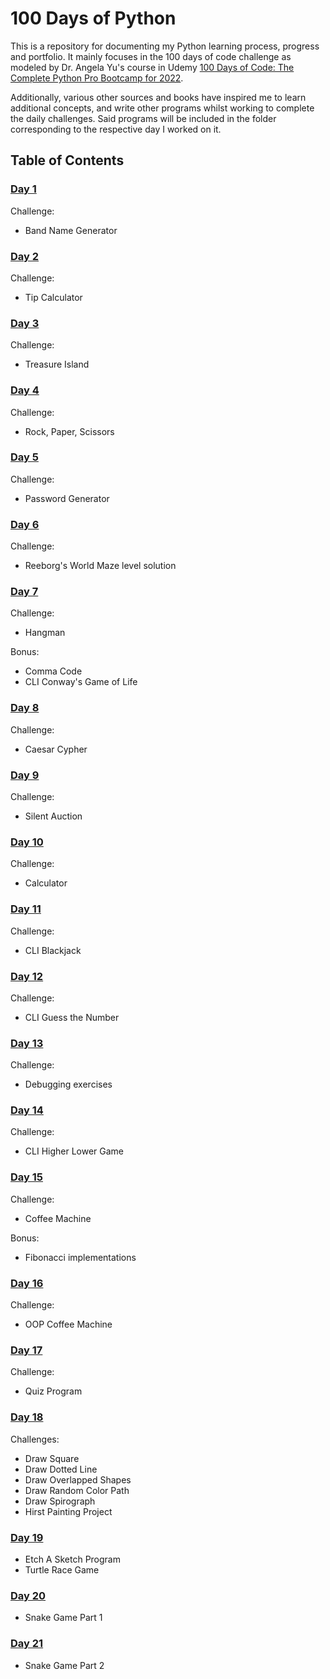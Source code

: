# 100 Days of Python

This is a repository for documenting my Python learning process, progress and portfolio. It mainly focuses in the 100 days of code challenge as modeled by Dr. Angela Yu's course in Udemy [100 Days of Code: The Complete Python Pro Bootcamp for 2022](https://www.udemy.com/course/100-days-of-code/).

Additionally, various other sources and books have inspired me to learn additional concepts, and write other programs whilst working to complete the daily challenges. Said programs will be included in the folder corresponding to the respective day I worked on it.

## Table of Contents

### [Day 1](https://github.com/the-alek/days-of-python/tree/main/day-one)

Challenge:

- Band Name Generator

### [Day 2](https://github.com/the-alek/days-of-python/tree/main/day-two)

Challenge:

- Tip Calculator

### [Day 3](https://github.com/the-alek/days-of-python/tree/main/day-three)

Challenge:

- Treasure Island

### [Day 4](https://github.com/the-alek/days-of-python/tree/main/day-four)

Challenge:

- Rock, Paper, Scissors

### [Day 5](https://github.com/the-alek/days-of-python/tree/main/day-five)

Challenge:

- Password Generator

### [Day 6](https://github.com/the-alek/days-of-python/tree/main/day-six)

Challenge:

- Reeborg's World Maze level solution

### [Day 7](https://github.com/the-alek/days-of-python/tree/main/day-seven)

Challenge:

- Hangman

Bonus:

- Comma Code
- CLI Conway's Game of Life

### [Day 8](https://github.com/the-alek/days-of-python/tree/main/day-eight)

Challenge:

- Caesar Cypher

### [Day 9](https://github.com/the-alek/days-of-python/tree/main/day-nine)

Challenge:

- Silent Auction

### [Day 10](https://github.com/the-alek/days-of-python/tree/main/day-ten)

Challenge:

- Calculator

### [Day 11](https://github.com/the-alek/days-of-python/tree/main/day-eleven)

Challenge:

- CLI Blackjack

### [Day 12](https://github.com/the-alek/days-of-python/tree/main/day-twelve)

Challenge:

- CLI Guess the Number

### [Day 13](https://github.com/the-alek/days-of-python/tree/main/day-thirteen)

Challenge:

- Debugging exercises

### [Day 14](https://github.com/the-alek/days-of-python/tree/main/day-fourteen)

Challenge:

- CLI Higher Lower Game

### [Day 15](https://github.com/the-alek/days-of-python/tree/main/day-fifteen)

Challenge:

- Coffee Machine

Bonus:

- Fibonacci implementations

### [Day 16](https://github.com/the-alek/days-of-python/tree/main/day-sixteen)

Challenge:

- OOP Coffee Machine

### [Day 17](https://github.com/the-alek/days-of-python/tree/main/day-seventeen)

Challenge:

- Quiz Program

### [Day 18](https://github.com/the-alek/days-of-python/tree/main/day-eighteen)

Challenges:

- Draw Square
- Draw Dotted Line
- Draw Overlapped Shapes
- Draw Random Color Path
- Draw Spirograph
- Hirst Painting Project

### [Day 19](https://github.com/the-alek/days-of-python/tree/main/day-nineteen)

- Etch A Sketch Program
- Turtle Race Game

### [Day 20](https://github.com/the-alek/days-of-python/tree/main/day-twenty)

- Snake Game Part 1

### [Day 21](https://github.com/the-alek/days-of-python/tree/main/day-twenty)

- Snake Game Part 2
